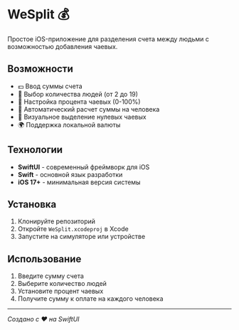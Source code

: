 # WeSplit 💰

Простое iOS-приложение для разделения счета между людьми с возможностью добавления чаевых.

## Возможности

- 💵 Ввод суммы счета
- 👥 Выбор количества людей (от 2 до 19)
- 🎯 Настройка процента чаевых (0-100%)
- 🧮 Автоматический расчет суммы на человека
- 🔴 Визуальное выделение нулевых чаевых
- 🌍 Поддержка локальной валюты

## Технологии

- **SwiftUI** - современный фреймворк для iOS
- **Swift** - основной язык разработки
- **iOS 17+** - минимальная версия системы

## Установка

1. Клонируйте репозиторий
2. Откройте `WeSplit.xcodeproj` в Xcode
3. Запустите на симуляторе или устройстве

## Использование

1. Введите сумму счета
2. Выберите количество людей
3. Установите процент чаевых
4. Получите сумму к оплате на каждого человека

---
*Создано с ❤️ на SwiftUI*
